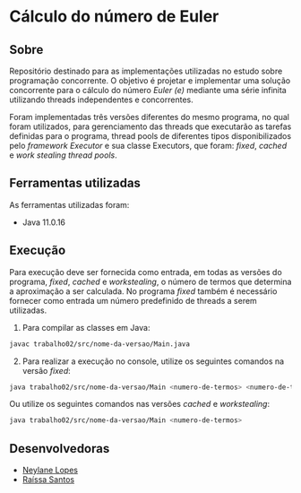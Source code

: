 # Cálculo do número de Euler

## Sobre
Repositório destinado para as implementações utilizadas no estudo sobre programação concorrente. O objetivo é projetar e implementar uma solução concorrente para o cálculo do número *Euler (e)* mediante uma série infinita utilizando threads independentes e concorrentes. 

Foram implementadas três versões diferentes do mesmo programa, no qual foram utilizados, para gerenciamento das threads que executarão as tarefas definidas para o programa, thread pools de diferentes tipos disponibilizados pelo *framework Executor* e sua classe Executors, que foram: *fixed*, *cached* e *work stealing thread pools*.


## Ferramentas utilizadas

As ferramentas utilizadas foram: 

- Java 11.0.16

## Execução

Para execução deve ser fornecida como entrada, em todas as versões do programa, *fixed*, *cached* e *workstealing*, o número de termos que determina a aproximação a ser calculada. No programa *fixed* também é necessário fornecer como entrada um número predefinido de threads a serem utilizadas.

1. Para compilar as classes em Java:

```bash
javac trabalho02/src/nome-da-versao/Main.java
```

2. Para realizar a execução no console, utilize os seguintes comandos na versão *fixed*:

```bash
java trabalho02/src/nome-da-versao/Main <numero-de-termos> <numero-de-threads>
```

Ou utilize os seguintes comandos nas versões *cached* e *workstealing*:

```bash
java trabalho02/src/nome-da-versao/Main <numero-de-termos>
```


## Desenvolvedoras
- [Neylane Lopes](https://github.com/neylanepl) 
- [Raíssa Santos](https://github.com/raixasantos)